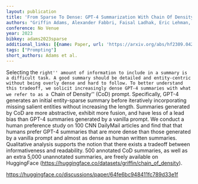 ```yaml
---
layout: publication
title: 'From Sparse To Dense: GPT-4 Summarization With Chain Of Density Prompting'
authors: "Griffin Adams, Alexander Fabbri, Faisal Ladhak, Eric Lehman, No\xE9mie Elhadad"
conference: No Venue
year: 2023
bibkey: adams2023sparse
additional_links: [{name: Paper, url: 'https://arxiv.org/abs/hf2309.04269'}]
tags: ["Prompting"]
short_authors: Adams et al.
---
```

Selecting the ``right'' amount of information to include in a summary is a difficult task. A good summary should be detailed and entity-centric without being overly dense and hard to follow. To better understand this tradeoff, we solicit increasingly dense GPT-4 summaries with what we refer to as a ``Chain of Density'' (CoD) prompt. Specifically, GPT-4 generates an initial entity-sparse summary before iteratively incorporating missing salient entities without increasing the length. Summaries generated by CoD are more abstractive, exhibit more fusion, and have less of a lead bias than GPT-4 summaries generated by a vanilla prompt. We conduct a human preference study on 100 CNN DailyMail articles and find that that humans prefer GPT-4 summaries that are more dense than those generated by a vanilla prompt and almost as dense as human written summaries. Qualitative analysis supports the notion that there exists a tradeoff between informativeness and readability. 500 annotated CoD summaries, as well as an extra 5,000 unannotated summaries, are freely available on HuggingFace (https://huggingface.co/datasets/griffin/chain_of_density).

https://huggingface.co/discussions/paper/64fe6bc948411fc789d33e1f
